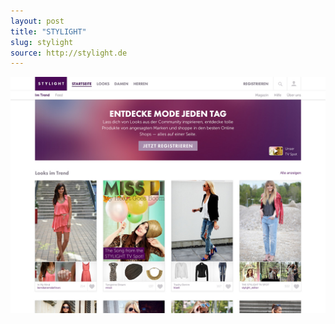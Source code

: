 ```yaml
---
layout: post
title: "STYLIGHT"
slug: stylight
source: http://stylight.de
---
```


<img src="/screenshots/stylight.jpg">
